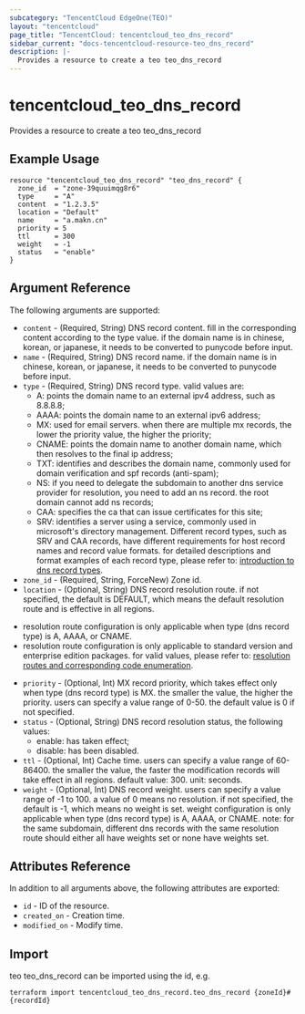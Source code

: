 ```yaml
---
subcategory: "TencentCloud EdgeOne(TEO)"
layout: "tencentcloud"
page_title: "TencentCloud: tencentcloud_teo_dns_record"
sidebar_current: "docs-tencentcloud-resource-teo_dns_record"
description: |-
  Provides a resource to create a teo teo_dns_record
---
```


# tencentcloud_teo_dns_record

Provides a resource to create a teo teo_dns_record

## Example Usage

```hcl
resource "tencentcloud_teo_dns_record" "teo_dns_record" {
  zone_id  = "zone-39quuimqg8r6"
  type     = "A"
  content  = "1.2.3.5"
  location = "Default"
  name     = "a.makn.cn"
  priority = 5
  ttl      = 300
  weight   = -1
  status   = "enable"
}
```

## Argument Reference

The following arguments are supported:

* `content` - (Required, String) DNS record content. fill in the corresponding content according to the type value. if the domain name is in chinese, korean, or japanese, it needs to be converted to punycode before input.
* `name` - (Required, String) DNS record name. if the domain name is in chinese, korean, or japanese, it needs to be converted to punycode before input.
* `type` - (Required, String) DNS record type. valid values are:
	- A: points the domain name to an external ipv4 address, such as 8.8.8.8;
	- AAAA: points the domain name to an external ipv6 address;
	- MX: used for email servers. when there are multiple mx records, the lower the priority value, the higher the priority;
	- CNAME: points the domain name to another domain name, which then resolves to the final ip address;
	- TXT: identifies and describes the domain name, commonly used for domain verification and spf records (anti-spam);
	- NS: if you need to delegate the subdomain to another dns service provider for resolution, you need to add an ns record. the root domain cannot add ns records;
	- CAA: specifies the ca that can issue certificates for this site;
	- SRV: identifies a server using a service, commonly used in microsoft's directory management.
Different record types, such as SRV and CAA records, have different requirements for host record names and record value formats. for detailed descriptions and format examples of each record type, please refer to: [introduction to dns record types](https://intl.cloud.tencent.com/document/product/1552/90453?from_cn_redirect=1#2f681022-91ab-4a9e-ac3d-0a6c454d954e).
* `zone_id` - (Required, String, ForceNew) Zone id.
* `location` - (Optional, String) DNS record resolution route. if not specified, the default is DEFAULT, which means the default resolution route and is effective in all regions.

- resolution route configuration is only applicable when type (dns record type) is A, AAAA, or CNAME.
- resolution route configuration is only applicable to standard version and enterprise edition packages. for valid values, please refer to: [resolution routes and corresponding code enumeration](https://intl.cloud.tencent.com/document/product/1552/112542?from_cn_redirect=1).
* `priority` - (Optional, Int) MX record priority, which takes effect only when type (dns record type) is MX. the smaller the value, the higher the priority. users can specify a value range of 0-50. the default value is 0 if not specified.
* `status` - (Optional, String) DNS record resolution status, the following values:
	- enable: has taken effect;
	- disable: has been disabled.
* `ttl` - (Optional, Int) Cache time. users can specify a value range of 60-86400. the smaller the value, the faster the modification records will take effect in all regions. default value: 300. unit: seconds.
* `weight` - (Optional, Int) DNS record weight. users can specify a value range of -1 to 100. a value of 0 means no resolution. if not specified, the default is -1, which means no weight is set. weight configuration is only applicable when type (dns record type) is A, AAAA, or CNAME. note: for the same subdomain, different dns records with the same resolution route should either all have weights set or none have weights set.

## Attributes Reference

In addition to all arguments above, the following attributes are exported:

* `id` - ID of the resource.
* `created_on` - Creation time.
* `modified_on` - Modify time.


## Import

teo teo_dns_record can be imported using the id, e.g.

```
terraform import tencentcloud_teo_dns_record.teo_dns_record {zoneId}#{recordId}
```

